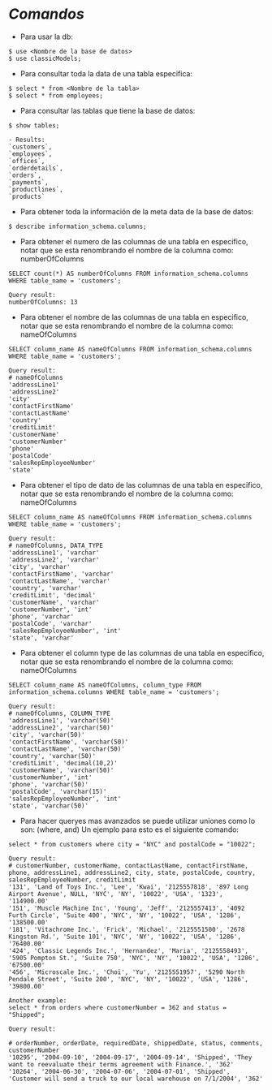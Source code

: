 # _Comandos_

- Para usar la db:

```shell
$ use <Nombre de la base de datos>
$ use classicModels;
```

- Para consultar toda la data de una tabla especifica:

```shell
$ select * from <Nombre de la tabla>
$ select * from employees;
```

- Para consultar las tablas que tiene la base de datos:

```shell
$ show tables;

- Results:
`customers`,
`employees`,
`offices`,
`orderdetails`,
`orders`,
`payments`,
`productlines`,
`products`
```

- Para obtener toda la información de la meta data de la base de datos:

```shell
$ describe information_schema.columns;
```

- Para obtener el numero de las columnas de una tabla en especifico,
  notar que se esta renombrando el nombre de la columna como: numberOfColumns

```shell
SELECT count(*) AS numberOfColumns FROM information_schema.columns WHERE table_name = 'customers';

Query result:
numberOfColumns: 13
```

- Para obtener el nombre de las columnas de una tabla en especifico,
  notar que se esta renombrando el nombre de la columna como: nameOfColumns

```shell
SELECT column_name AS nameOfColumns FROM information_schema.columns WHERE table_name = 'customers';

Query result:
# nameOfColumns
'addressLine1'
'addressLine2'
'city'
'contactFirstName'
'contactLastName'
'country'
'creditLimit'
'customerName'
'customerNumber'
'phone'
'postalCode'
'salesRepEmployeeNumber'
'state'
```

- Para obtener el tipo de dato de las columnas de una tabla en especifico,
  notar que se esta renombrando el nombre de la columna como: nameOfColumns

```shell
SELECT column_name AS nameOfColumns FROM information_schema.columns WHERE table_name = 'customers';

Query result:
# nameOfColumns, DATA_TYPE
'addressLine1', 'varchar'
'addressLine2', 'varchar'
'city', 'varchar'
'contactFirstName', 'varchar'
'contactLastName', 'varchar'
'country', 'varchar'
'creditLimit', 'decimal'
'customerName', 'varchar'
'customerNumber', 'int'
'phone', 'varchar'
'postalCode', 'varchar'
'salesRepEmployeeNumber', 'int'
'state', 'varchar'
```

- Para obtener el column type de las columnas de una tabla en especifico,
  notar que se esta renombrando el nombre de la columna como: nameOfColumns

```shell
SELECT column_name AS nameOfColumns, column_type FROM information_schema.columns WHERE table_name = 'customers';

Query result:
# nameOfColumns, COLUMN_TYPE
'addressLine1', 'varchar(50)'
'addressLine2', 'varchar(50)'
'city', 'varchar(50)'
'contactFirstName', 'varchar(50)'
'contactLastName', 'varchar(50)'
'country', 'varchar(50)'
'creditLimit', 'decimal(10,2)'
'customerName', 'varchar(50)'
'customerNumber', 'int'
'phone', 'varchar(50)'
'postalCode', 'varchar(15)'
'salesRepEmployeeNumber', 'int'
'state', 'varchar(50)'
```

- Para hacer queryes mas avanzados se puede utilizar uniones como lo son: (where, and)
  Un ejemplo para esto es el siguiente comando:

```shell
select * from customers where city = "NYC" and postalCode = "10022";

Query result:
# customerNumber, customerName, contactLastName, contactFirstName, phone, addressLine1, addressLine2, city, state, postalCode, country, salesRepEmployeeNumber, creditLimit
'131', 'Land of Toys Inc.', 'Lee', 'Kwai', '2125557818', '897 Long Airport Avenue', NULL, 'NYC', 'NY', '10022', 'USA', '1323', '114900.00'
'151', 'Muscle Machine Inc', 'Young', 'Jeff', '2125557413', '4092 Furth Circle', 'Suite 400', 'NYC', 'NY', '10022', 'USA', '1286', '138500.00'
'181', 'Vitachrome Inc.', 'Frick', 'Michael', '2125551500', '2678 Kingston Rd.', 'Suite 101', 'NYC', 'NY', '10022', 'USA', '1286', '76400.00'
'424', 'Classic Legends Inc.', 'Hernandez', 'Maria', '2125558493', '5905 Pompton St.', 'Suite 750', 'NYC', 'NY', '10022', 'USA', '1286', '67500.00'
'456', 'Microscale Inc.', 'Choi', 'Yu', '2125551957', '5290 North Pendale Street', 'Suite 200', 'NYC', 'NY', '10022', 'USA', '1286', '39800.00'

Another example:
select * from orders where customerNumber = 362 and status = "Shipped";

Query result:

# orderNumber, orderDate, requiredDate, shippedDate, status, comments, customerNumber
'10295', '2004-09-10', '2004-09-17', '2004-09-14', 'Shipped', 'They want to reevaluate their terms agreement with Finance.', '362'
'10264', '2004-06-30', '2004-07-06', '2004-07-01', 'Shipped', 'Customer will send a truck to our local warehouse on 7/1/2004', '362'


```
